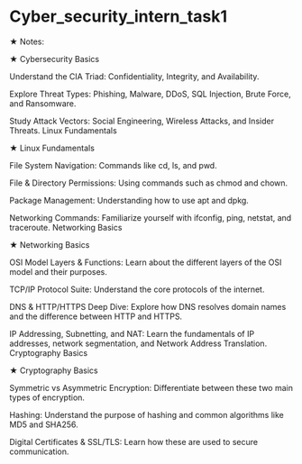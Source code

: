 # Cyber_security_intern_task1
★ Notes:

★ Cybersecurity Basics

Understand the CIA Triad: Confidentiality, Integrity, and Availability.

Explore Threat Types: Phishing, Malware, DDoS, SQL Injection, Brute Force, and Ransomware.

Study Attack Vectors: Social Engineering, Wireless Attacks, and Insider Threats.
Linux Fundamentals

★ Linux Fundamentals 

File System Navigation: Commands like cd, ls, and pwd.

File & Directory Permissions: Using commands such as chmod and chown.

Package Management: Understanding how to use apt and dpkg.

Networking Commands: Familiarize yourself with ifconfig, ping, netstat, and traceroute.
Networking Basics

★ Networking Basics 

OSI Model Layers & Functions: Learn about the different layers of the OSI model and their purposes.

TCP/IP Protocol Suite: Understand the core protocols of the internet.

DNS & HTTP/HTTPS Deep Dive: Explore how DNS resolves domain names and the difference between HTTP and HTTPS.

IP Addressing, Subnetting, and NAT: Learn the fundamentals of IP addresses, network segmentation, and Network Address Translation.
Cryptography Basics

★ Cryptography Basics 

Symmetric vs Asymmetric Encryption: Differentiate between these two main types of encryption.

Hashing: Understand the purpose of hashing and common algorithms like MD5 and SHA256.

Digital Certificates & SSL/TLS: Learn how these are used to secure communication.


